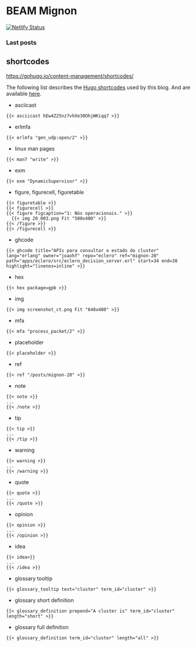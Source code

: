 # BEAM Mignon

[![Netlify Status](https://api.netlify.com/api/v1/badges/b430424c-9400-4189-8d26-80fe6a70e8d0/deploy-status)](https://app.netlify.com/sites/beam-mignon/deploys)

### Last posts

<!--START_SECTION:posts-->
<!--END_SECTION:posts-->

## shortcodes

https://gohugo.io/content-management/shortcodes/

The following list describes the [Hugo shortcodes](https://gohugo.io/content-management/shortcodes) used by this blog. And are available [here](layouts/shortcodes).

* asciicast
```
{{< asciicast hEw4Z25nz7vhXe30OhjWKiqq7 >}}
```
* erlmfa
```
{{< erlmfa "gen_udp:open/2" >}}
```
* linux man pages
```
{{< man7 "write" >}}
```
* exm
```
{{< exm "DynamicSupervisor" >}}
```
* figure, figurecell, figuretable
```
{{< figuretable >}}
{{< figurecell >}}
{{< figure figcaption="1: Nós operacionais." >}}
  {{< img 20_003.png Fit "500x400" >}}
{{< /figure >}}
{{< /figurecell >}}
```
* ghcode
```
{{< ghcode title="APIs para consultar o estado do cluster" lang="erlang" owner="joaohf" repo="eclero" ref="mignon-20" path="apps/eclero/src/eclero_decision_server.erl" start=34 end=38 highlight="linenos=inline" >}}
```
* hex
```
{{< hex package=gpb >}}
```
* img
```
{{< img screenshot_ct.png Fit "640x480" >}}
```
* mfa
```
{{< mfa "process_packet/2" >}}
```
* placeholder
```
{{< placeholder >}}
```
* ref
```
{{< ref "/posts/mignon-20" >}}
```
* note
```
{{< note >}}
...
{{< /note >}}
```
* tip
```
{{< tip >}}
...
{{< /tip >}}
```
* warning
```
{{< warning >}}
...
{{< /warning >}}
```
* quote
```
{{< quote >}}
...
{{< /quote >}}
```
* opinion
```
{{< opinion >}}
...
{{< /opinion >}}
```
* idea
```
{{< idea>}}
...
{{< /idea >}}
```
* glossary tooltip
```
{{< glossary_tooltip text="cluster" term_id="cluster" >}}
```
* glossary short definition
```
{{< glossary_definition prepend="A cluster is" term_id="cluster" length="short" >}}
```
* glossary full definition
```
{{< glossary_definition term_id="cluster" length="all" >}}
```
